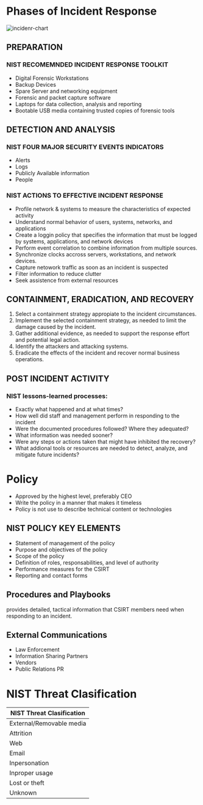 # Phases of Incident Response 
![incidenr-chart](https://phoenixts.com/wp-content/uploads/2015/02/incidentresponse.png)

## PREPARATION

### NIST RECOMEMNDED INCIDENT RESPONSE TOOLKIT
- Digital Forensic Workstations
- Backup Devices
- Spare Server and networking equipment
- Forensic and packet capture software
- Laptops for data collection, analysis and reporting
- Bootable USB media containing trusted copies of forensic tools

## DETECTION AND ANALYSIS

### NIST FOUR MAJOR SECURITY EVENTS INDICATORS

- Alerts
- Logs
- Publicly Available information
- People

### NIST ACTIONS TO EFFECTIVE INCIDENT RESPONSE

- Profile network & systems to measure the characteristics of expected activity
- Understand normal behavior of users, systems, networks, and applications
- Create a loggin policy that specifies the information  that must be logged by systems, applications, and network devices
- Perform event correlation to combine information from multiple sources.
- Synchronize clocks accross servers, workstations, and network devices.
- Capture netowork traffic as soon as an incident is suspected
- Filter information to reduce clutter
- Seek assistence from external resources

## CONTAINMENT, ERADICATION, AND RECOVERY
1. Select a containment strategy appropiate  to the incident circumstances.
2. Implement the selected containment strategy, as needed to limit the damage caused by the incident.
3. Gather additional evidence, as needed to support the response effort and potential legal action.
4. Identify the attackers and attacking systems.
5. Eradicate the effects of the incident and recover normal business operations.

## POST INCIDENT ACTIVITY
### NIST lessons-learned processes:
- Exactly what happened and at what times?
- How well did staff and management  perform  in responding to the incident
- Were the documented procedures followed? Where they adequated?
- What information was needed sooner?
- Were any steps or actions taken that might have inhibited the recovery?
- What addional tools or resources are needed to detect, analyze, and mitigate future incidents?

# Policy
- Approved by the highest level, preferably CEO
- Write the policy in a manner that makes it  timeless
- Policy is not use to describe technical content or technologies 

## NIST POLICY KEY ELEMENTS
- Statement of management of the policy
- Purpose and objectives of the policy
- Scope of the policy
- Definition of roles, responsabilities, and level of authority
- Performance measures for the CSIRT
- Reporting and contact forms


## Procedures and Playbooks
provides detailed, tactical information that CSIRT members need when responding to an incident.

## External Communications
- Law Enforcement
- Information Sharing Partners
- Vendors 
- Public Relations PR

# NIST Threat Clasification
|NIST Threat Clasification|
|------------------------|
|External/Removable media|
|Attrition|
|Web|
|Email| 
|Inpersonation|
|Inproper usage|
|Lost or theft|
|Unknown|


